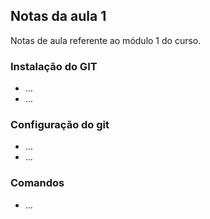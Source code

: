 ## Notas da aula 1
Notas de aula referente ao módulo 1 do curso.

### Instalação do GIT

- ...
- ...

### Configuração do git

- ...
- ...
  
### Comandos

- ...